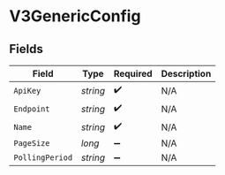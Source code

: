 # V3GenericConfig


## Fields

| Field              | Type               | Required           | Description        |
| ------------------ | ------------------ | ------------------ | ------------------ |
| `ApiKey`           | *string*           | :heavy_check_mark: | N/A                |
| `Endpoint`         | *string*           | :heavy_check_mark: | N/A                |
| `Name`             | *string*           | :heavy_check_mark: | N/A                |
| `PageSize`         | *long*             | :heavy_minus_sign: | N/A                |
| `PollingPeriod`    | *string*           | :heavy_minus_sign: | N/A                |